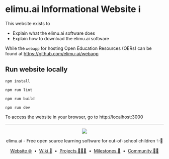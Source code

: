 # elimu.ai Informational Website ℹ️

This website exists to
- Explain what the elimu.ai software does
- Explain how to download the elimu.ai software

While the `webapp` for hosting Open Education Resources (OERs) can be found at https://github.com/elimu-ai/webapp

## Run website locally

```
npm install
```

```
npm run lint
```

```
npm run build
```

```
npm run dev
```

To access the website in your browser, go to http://localhost:3000

---

<p align="center">
  <img src="https://github.com/elimu-ai/webapp/blob/main/src/main/webapp/static/img/logo-text-256x78.png" />
</p>
<p align="center">
  elimu.ai - Free open source learning software for out-of-school children ✨🚀
</p>
<p align="center">
  <a href="https://elimu.ai">Website 🌐</a>
  &nbsp;•&nbsp;
  <a href="https://github.com/elimu-ai/wiki#readme">Wiki 📃</a>
  &nbsp;•&nbsp;
  <a href="https://github.com/orgs/elimu-ai/projects?query=is%3Aopen">Projects 👩🏽‍💻</a>
  &nbsp;•&nbsp;
  <a href="https://github.com/elimu-ai/wiki/milestones">Milestones 🎯</a>
  &nbsp;•&nbsp;
  <a href="https://github.com/elimu-ai/wiki#open-source-community">Community 👋🏽</a>
</p>
